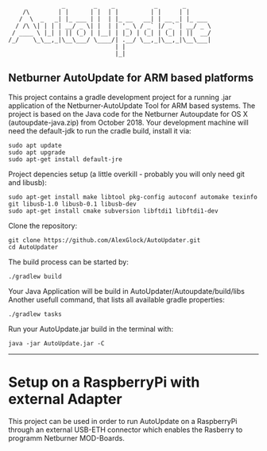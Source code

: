       
                   _        _    _           _       _       
        /\        | |      | |  | |         | |     | |      
       /  \  _   _| |_ ___ | |  | |_ __   __| | __ _| |_ ___ 
      / /\ \| | | | __/ _ \| |  | | '_ \ / _` |/ _` | __/ _ \
     / ____ \ |_| | || (_) | |__| | |_) | (_| | (_| | ||  __/
    /_/    \_\__,_|\__\___/ \____/| .__/ \__,_|\__,_|\__\___|
                                  | |                        
                                  |_|                        

## Netburner AutoUpdate for ARM based platforms ##


This project contains a gradle development project for a running .jar application of the Netburner-AutoUpdate Tool for ARM based systems.
The project is based on the Java code for the Netburner Autoupdate for OS X (autoupdate-java.zip) from October 2018.
Your development machine will need the default-jdk to run the cradle build, install it via:

    sudo apt update
    sudo apt upgrade
    sudo apt-get install default-jre

Project depencies setup (a little overkill - probably you will only need git and libusb):

    sudo apt-get install make libtool pkg-config autoconf automake texinfo git libusb-1.0 libusb-0.1 libusb-dev
    sudo apt-get install cmake subversion libftdi1 libftdi1-dev
    
Clone the repository:

    git clone https://github.com/AlexGlock/AutoUpdater.git
    cd AutoUpdater

The build process can be started by:

    ./gradlew build

Your Java Application will be build in AutoUpdater/Autoupdate/build/libs
Another usefull command, that lists all available gradle properties:

    ./gradlew tasks

Run your AutoUpdate.jar build in the terminal with:

    java -jar AutoUpdate.jar -C

----

# Setup on a RaspberryPi with external Adapter

This project can be used in order to run AutoUpdate on a RaspberryPi through an external USB-ETH connector which enables the Rasberry to programm Netburner MOD-Boards. 








